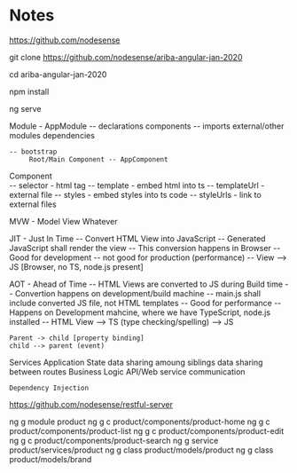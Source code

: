 # Notes

https://github.com/nodesense


git clone https://github.com/nodesense/ariba-angular-jan-2020

cd ariba-angular-jan-2020

npm install

ng serve




Module - AppModule
    -- declarations
            components
    -- imports
         external/other modules dependencies

    -- bootstrap
         Root/Main Component -- AppComponent

Component  
    -- selector - html tag
    -- template - embed html into ts
    -- templateUrl - external file
    -- styles - embed styles into ts code
    -- styleUrls - link to external files

MVW - Model View Whatever

JIT - Just In Time
    -- Convert HTML View into JavaScript
    -- Generated JavaScript shall render the view
    -- This conversion happens in Browser
    -- Good for development
    -- not good for production (performance)
    -- View --> JS [Browser, no TS, node.js present]

AOT - Ahead of Time
    -- HTML Views are converted to JS during Build time
    -- Convertion happens on development/build machine
    -- main.js shall include converted JS file, not HTML templates
    -- Good for performance
    -- Happens on Development mahcine, where we have TypeScript, node.js installed
    -- HTML View --> TS (type checking/spelling) --> JS


    Parent -> child [property binding]
    child --> parent (event)


Services
    Application State 
    data sharing amoung siblings 
    data sharing between routes
    Business Logic
    API/Web service communication

    Dependency Injection



https://github.com/nodesense/restful-server


ng g module product
ng g c product/components/product-home
ng g c product/components/product-list
ng g c product/components/product-edit
ng g c product/components/product-search
ng g service product/services/product
ng g class   product/models/product
ng g class   product/models/brand



